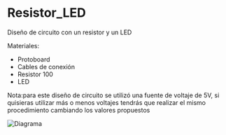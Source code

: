 # Resistor_LED
Diseño de circuito con un resistor y un LED

Materiales:
- Protoboard
- Cables de conexión
- Resistor 100 
- LED

Nota:para este diseño de circuito se utilizó una fuente de voltaje de 5V, si quisieras utilizar más o menos voltajes tendrás que realizar el mismo procedimiento cambiando los valores propuestos


![Diagrama](https://user-images.githubusercontent.com/105074465/168406489-24289a82-3915-4fdb-b4d9-aae91aa41b4f.png)
